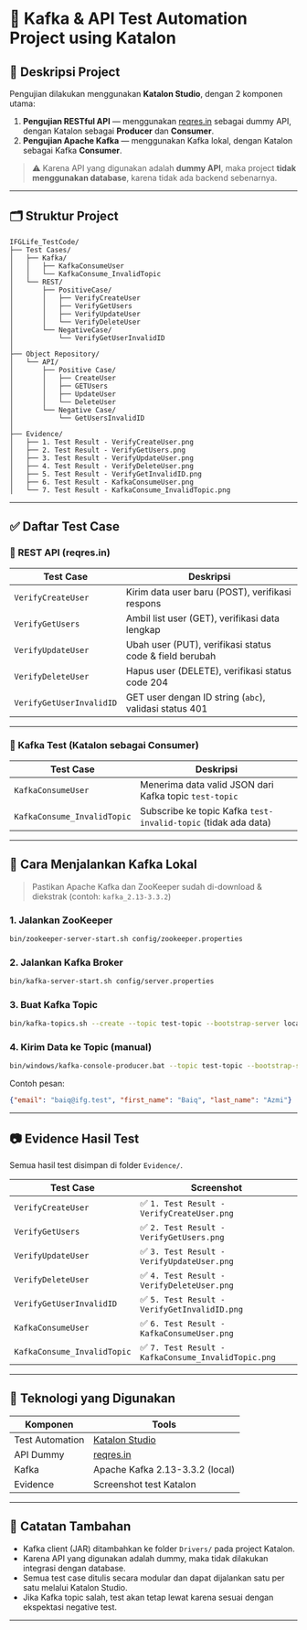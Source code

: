 
# 🧪 Kafka & API Test Automation Project using Katalon

## 📌 Deskripsi Project

Pengujian dilakukan menggunakan **Katalon Studio**, dengan 2 komponen utama:

1. **Pengujian RESTful API** — menggunakan [reqres.in](https://reqres.in) sebagai dummy API, dengan Katalon sebagai **Producer** dan **Consumer**.
2. **Pengujian Apache Kafka** — menggunakan Kafka lokal, dengan Katalon sebagai Kafka **Consumer**.

> ⚠️ Karena API yang digunakan adalah **dummy API**, maka project **tidak menggunakan database**, karena tidak ada backend sebenarnya.

---

## 🗂️ Struktur Project

```
IFGLife_TestCode/
├── Test Cases/
│   ├── Kafka/
│   │   ├── KafkaConsumeUser
│   │   └── KafkaConsume_InvalidTopic
│   └── REST/
│       ├── PositiveCase/
│       │   ├── VerifyCreateUser
│       │   ├── VerifyGetUsers
│       │   ├── VerifyUpdateUser
│       │   └── VerifyDeleteUser
│       └── NegativeCase/
│           └── VerifyGetUserInvalidID
│
├── Object Repository/
│   └── API/
│       ├── Positive Case/
│       │   ├── CreateUser
│       │   ├── GETUsers
│       │   ├── UpdateUser
│       │   └── DeleteUser
│       └── Negative Case/
│           └── GetUsersInvalidID
│
├── Evidence/
│   ├── 1. Test Result - VerifyCreateUser.png
│   ├── 2. Test Result - VerifyGetUsers.png
│   ├── 3. Test Result - VerifyUpdateUser.png
│   ├── 4. Test Result - VerifyDeleteUser.png
│   ├── 5. Test Result - VerifyGetInvalidID.png
│   ├── 6. Test Result - KafkaConsumeUser.png
│   └── 7. Test Result - KafkaConsume_InvalidTopic.png
```

---

## ✅ Daftar Test Case

### 🔹 REST API (reqres.in)

| Test Case                     | Deskripsi                                               |
|------------------------------|----------------------------------------------------------|
| `VerifyCreateUser`           | Kirim data user baru (POST), verifikasi respons          |
| `VerifyGetUsers`             | Ambil list user (GET), verifikasi data lengkap           |
| `VerifyUpdateUser`           | Ubah user (PUT), verifikasi status code & field berubah  |
| `VerifyDeleteUser`           | Hapus user (DELETE), verifikasi status code 204          |
| `VerifyGetUserInvalidID`     | GET user dengan ID string (`abc`), validasi status 401   |

---

### 🔹 Kafka Test (Katalon sebagai Consumer)

| Test Case                     | Deskripsi                                                     |
|------------------------------|----------------------------------------------------------------|
| `KafkaConsumeUser`           | Menerima data valid JSON dari Kafka topic `test-topic`         |
| `KafkaConsume_InvalidTopic`  | Subscribe ke topic Kafka `test-invalid-topic` (tidak ada data) |

---

## 🧪 Cara Menjalankan Kafka Lokal

> Pastikan Apache Kafka dan ZooKeeper sudah di-download & diekstrak (contoh: `kafka_2.13-3.3.2`)

### 1. Jalankan ZooKeeper
```bash
bin/zookeeper-server-start.sh config/zookeeper.properties
```

### 2. Jalankan Kafka Broker
```bash
bin/kafka-server-start.sh config/server.properties
```

### 3. Buat Kafka Topic
```bash
bin/kafka-topics.sh --create --topic test-topic --bootstrap-server localhost:9092
```

### 4. Kirim Data ke Topic (manual)
```bash
bin/windows/kafka-console-producer.bat --topic test-topic --bootstrap-server localhost:9092
```

Contoh pesan:
```json
{"email": "baiq@ifg.test", "first_name": "Baiq", "last_name": "Azmi"}
```

---

## 📷 Evidence Hasil Test

Semua hasil test disimpan di folder `Evidence/`.

| Test Case                     | Screenshot                                     |
|------------------------------|------------------------------------------------|
| `VerifyCreateUser`           | ✅ `1. Test Result - VerifyCreateUser.png`     |
| `VerifyGetUsers`             | ✅ `2. Test Result - VerifyGetUsers.png`       |
| `VerifyUpdateUser`           | ✅ `3. Test Result - VerifyUpdateUser.png`     |
| `VerifyDeleteUser`           | ✅ `4. Test Result - VerifyDeleteUser.png`     |
| `VerifyGetUserInvalidID`     | ✅ `5. Test Result - VerifyGetInvalidID.png`   |
| `KafkaConsumeUser`           | ✅ `6. Test Result - KafkaConsumeUser.png`     |
| `KafkaConsume_InvalidTopic`  | ✅ `7. Test Result - KafkaConsume_InvalidTopic.png` |

---

## 🔧 Teknologi yang Digunakan

| Komponen        | Tools                             |
|-----------------|-----------------------------------|
| Test Automation | [Katalon Studio](https://katalon.com) |
| API Dummy       | [reqres.in](https://reqres.in)    |
| Kafka           | Apache Kafka 2.13-3.3.2 (local)        |
| Evidence        | Screenshot test Katalon           |

---

## 📌 Catatan Tambahan

- Kafka client (JAR) ditambahkan ke folder `Drivers/` pada project Katalon.
- Karena API yang digunakan adalah dummy, maka tidak dilakukan integrasi dengan database.
- Semua test case ditulis secara modular dan dapat dijalankan satu per satu melalui Katalon Studio.
- Jika Kafka topic salah, test akan tetap lewat karena sesuai dengan ekspektasi negative test.

---

